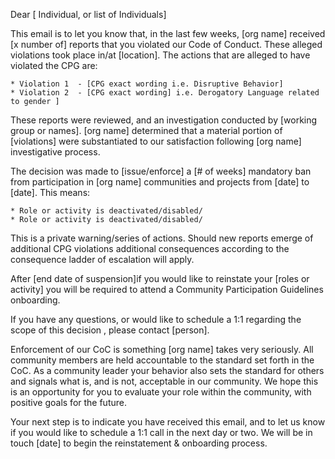 Dear [ Individual, or list of Individuals]

This email is to let you know that, in the last few weeks,  [org name] received [x number of] reports that you violated our Code of Conduct. These alleged violations took place in/at [location].  The actions that are alleged to have violated the CPG are:

    * Violation 1  - [CPG exact wording i.e. Disruptive Behavior]
    * Violation 2  - [CPG exact wording] i.e. Derogatory Language related to gender ]

These reports were reviewed, and an investigation conducted by [working group or names].  [org name] determined that a material portion of [violations] were substantiated to our satisfaction following [org name] investigative process.  

The decision was made to [issue/enforce] a [# of weeks] mandatory ban from participation in [org name] communities and projects from  [date] to  [date].  This means:

    * Role or activity is deactivated/disabled/
    * Role or activity is deactivated/disabled/

This is a private warning/series of actions.  Should new reports emerge of additional CPG violations additional consequences according to the consequence ladder of escalation will apply.

After [end date of suspension]if you would like to reinstate your [roles or activity] you will be required to attend a Community Participation Guidelines onboarding.

If you have any questions, or would like to schedule a 1:1 regarding the scope of this decision , please contact [person].

Enforcement of our CoC is something [org name] takes very seriously.  All community members are held accountable to the standard set forth in the CoC.  As a community leader your behavior also sets the standard for others and signals what is, and is not, acceptable in our community.  We hope this is an opportunity for you to evaluate your role within the community, with positive goals for the future.

Your next step is to indicate you have received this email, and to let us know if you would like to schedule a 1:1 call in the next day or two.  We will be in touch [date] to begin the reinstatement & onboarding process.
